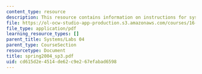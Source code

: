 ```yaml
---
content_type: resource
description: This resource contains information on instructions for systems lab.
file: https://ol-ocw-studio-app-production.s3.amazonaws.com/courses/16-01-unified-engineering-i-ii-iii-iv-fall-2005-spring-2006/cd615d2e4514de62c9e267efabad6598_spring2004_sp3.pdf
file_type: application/pdf
learning_resource_types: []
parent_title: Systems/Labs 04
parent_type: CourseSection
resourcetype: Document
title: spring2004_sp3.pdf
uid: cd615d2e-4514-de62-c9e2-67efabad6598
---
```

